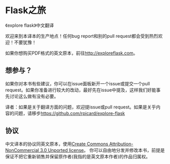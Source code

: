# Flask之旅

《explore flask》中文翻译

欢迎来到本译本的生产地点！任何bug report和别的pull request都会受到热烈欢迎！不要犹豫！

如果你想购买PDF格式的英文原本，前往<http://exploreflask.com>。

## 想参与？

如果你对本书有些建议，你可以在issue面板新开一个issue或提交一个pull request。如果你准备进行较大的改动，最好先在issue中提及，这样我们好能事先讨论这么做有没有必要。

译者：如果是关于翻译方面的问题，欢迎提issue或pull request。如果是关乎内容的问题，请移步<https://github.com/rpicard/explore-flask>

## 协议

中文译本的协议同英文原本，使用[Create Commons Attribution-NonCommercial 3.0 Unported license](http://creativecommons.org/licenses/by-nc/3.0/)。
你可以自由地分发并修改本书，前提是保证不把它重新销售并保留原作者(我指的是英文原本作者)的作品归属权。


